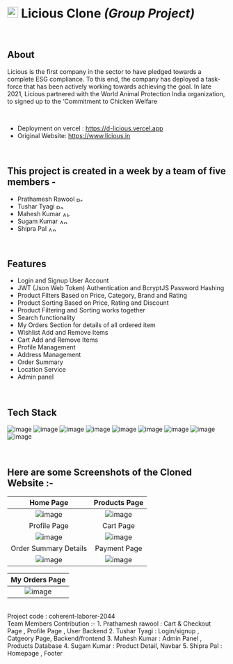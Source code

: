 
# <img src="https://user-images.githubusercontent.com/50316091/229377823-a5eeb7e6-a500-4f3b-b12f-883abad3ba8a.png" width="25" height="25">   **Licious Clone** _(Group Project)_

<br/>

## About
Licious is the first company in the sector to have pledged towards a complete ESG compliance. To this end, the company has deployed a task-force that has been actively working towards achieving the goal. In late 2021, Licious partnered with the World Animal Protection India organization, to signed up to the ‘Commitment to Chicken Welfare


<br/>

- Deployment on vercel : https://d-licious.vercel.app
- Original Website: https://www.licious.in

<br/>

## This project is created in a week by a team of five members -
- Prathamesh Rawool  <a href="https://www.linkedin.com/in/prathamesh-rawool411/" target="blank"><img align="center" src="https://raw.githubusercontent.com/rahuldkjain/github-profile-readme-generator/master/src/images/icons/Social/linked-in-alt.svg" alt="Prathamesh Rawool" height="10" width="20" /></a>
- Tushar Tyagi <a href="https://www.linkedin.com/in/tushar-tyagi-5ba071222z/" target="blank"><img align="center" src="https://raw.githubusercontent.com/rahuldkjain/github-profile-readme-generator/master/src/images/icons/Social/linked-in-alt.svg" alt="Pallavi Jagtap" height="10" width="20" /></a>
- Mahesh Kumar <a href="https://www.linkedin.com/in/mahesh-kumar-golla-91a5111a4/" target="blank"><img align="center" src="https://raw.githubusercontent.com/rahuldkjain/github-profile-readme-generator/master/src/images/icons/Social/linked-in-alt.svg" alt="Akash Mondal" height="10" width="20" /></a>
- Sugam Kumar <a href="https://www.linkedin.com/in/sugam-kumar-6b07041bb/" target="blank"><img align="center" src="https://raw.githubusercontent.com/rahuldkjain/github-profile-readme-generator/master/src/images/icons/Social/linked-in-alt.svg" alt="Ankit Mishra" height="10" width="20" /></a>
- Shipra Pal <a href="https://www.linkedin.com/in/shiprasingh97/" target="blank"><img align="center" src="https://raw.githubusercontent.com/rahuldkjain/github-profile-readme-generator/master/src/images/icons/Social/linked-in-alt.svg" alt="Ankit Mishra" height="10" width="20" /></a>

<br/>

## Features
- Login and Signup User Account
- JWT (Json Web Token) Authentication and BcryptJS Password Hashing
- Product Filters Based on Price, Category, Brand and Rating
- Product Sorting Based on Price, Rating and Discount
- Product Filtering and Sorting works together
- Search functionality
- My Orders Section for details of all ordered item
- Wishlist Add and Remove Items
- Cart Add and Remove Items
- Profile Management
- Address Management
- Order Summary
- Location Service
- Admin panel

<br/>

## Tech Stack

![image](https://user-images.githubusercontent.com/50316091/229378675-00da7c39-0e1c-4d94-acf6-2eb6dc72a347.png)
![image](https://user-images.githubusercontent.com/50316091/229378685-7e7ff1c7-f612-40be-bd10-71c0cdab2336.png)
![image](https://user-images.githubusercontent.com/50316091/229378707-9d7da5da-53cb-4569-8189-45fffe2c1a13.png)
![image](https://user-images.githubusercontent.com/50316091/229378737-8d562b45-6097-470a-89b9-d5b0543e6f13.png)
![image](https://user-images.githubusercontent.com/50316091/229378807-301324e4-a8c6-4376-bffc-f287e65e2ec4.png)
![image](https://user-images.githubusercontent.com/50316091/229378754-2e35386f-0634-417c-919c-580eb1ccfab3.png)
![image](https://user-images.githubusercontent.com/50316091/229378783-42fd6428-4f7c-4890-a2ad-1ed9dfd0fb43.png)
![image](https://user-images.githubusercontent.com/50316091/229378794-735b23cf-e505-41ad-bb4f-f8c55578977c.png)
![image](https://user-images.githubusercontent.com/50316091/229378855-97c70bfb-1574-4933-9d5e-8653dd8b2f47.png)

<br/>

## Here are some Screenshots of the Cloned Website :-

|Home Page|Products Page|
|:-:|:-:|
|![image](https://user-images.githubusercontent.com/50316091/229379794-61092654-70a3-4c57-8f21-4f88b333d7cd.png)|![image](https://user-images.githubusercontent.com/50316091/229380015-ea5f50b6-4f09-4bfb-b9bd-78df6b926200.png)|
|Profile Page|Cart Page|
|![image](https://user-images.githubusercontent.com/50316091/229380429-f1d136b6-65fc-421c-b109-9c11e489e0d2.png)|![image](https://user-images.githubusercontent.com/50316091/229380234-c81c69b2-5c5a-4c66-95c1-cbc395589f98.png)|
|Order Summary Details|Payment Page|
|![image](https://user-images.githubusercontent.com/50316091/229380498-5e5f7ef0-8f6f-4101-ad17-9ec07d68e1f1.png)|![image](https://user-images.githubusercontent.com/50316091/229380534-cd7a4308-bec5-4d80-a55a-995498c91930.png)|


|My Orders Page|
|:-:|
|![image](https://user-images.githubusercontent.com/50316091/229380612-0103cae9-7f7f-4743-b1c4-4068fb515944.png)|


<br/>
 Project code : coherent-laborer-2044
<br/>
Team Members Contribution :-
1. Prathamesh rawool : Cart & Checkout Page , Profile Page , User Backend 
2. Tushar Tyagi : Login/signup , Catgeory Page, Backend/frontend
3. Mahesh Kumar : Admin Panel , Products Database
4. Sugam Kumar : Product Detail, Navbar
5. Shipra Pal : Homepage , Footer 
